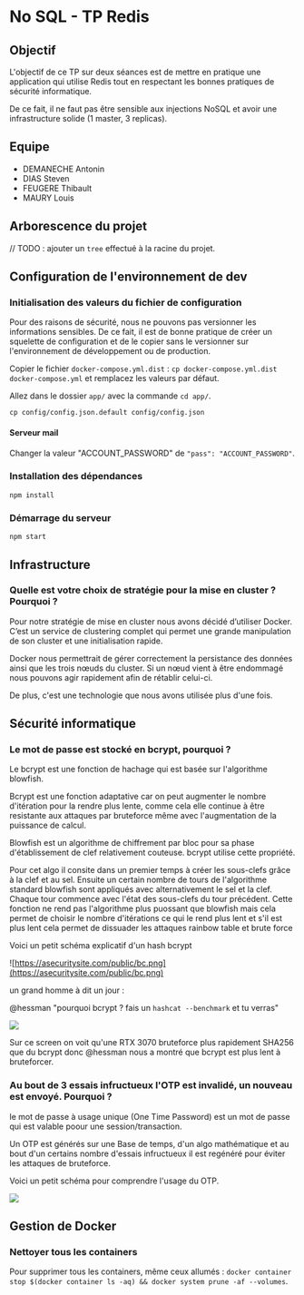 # No SQL - TP Redis

## Objectif

L'objectif de ce TP sur deux séances est de mettre en pratique une application qui utilise Redis tout en respectant les bonnes pratiques de sécurité informatique.

De ce fait, il ne faut pas être sensible aux injections NoSQL et avoir une infrastructure solide (1 master, 3 replicas).

## Equipe

- DEMANECHE Antonin
- DIAS Steven
- FEUGERE Thibault
- MAURY Louis

## Arborescence du projet

// TODO : ajouter un `tree` effectué à la racine du projet.

## Configuration de l'environnement de dev

### Initialisation des valeurs du fichier de configuration

Pour des raisons de sécurité, nous ne pouvons pas versionner les informations sensibles. De ce fait, il est de bonne pratique de créer un squelette de configuration et de le copier sans le versionner sur l'environnement de développement ou de production.

Copier le fichier `docker-compose.yml.dist` : `cp docker-compose.yml.dist docker-compose.yml` et remplacez les valeurs par défaut.

Allez dans le dossier `app/` avec la commande `cd app/`.

`cp config/config.json.default config/config.json`

#### Serveur mail

Changer la valeur "ACCOUNT_PASSWORD" de `"pass": "ACCOUNT_PASSWORD"`.

### Installation des dépendances

`npm install`

### Démarrage du serveur

`npm start`

## Infrastructure

### Quelle est votre choix de stratégie pour la mise en cluster ? Pourquoi ?

Pour notre stratégie de mise en cluster nous avons décidé d’utiliser Docker. C’est un service de clustering complet qui permet une grande manipulation de son cluster et une initialisation rapide.

Docker nous permettrait de gérer correctement la persistance des données ainsi que les trois nœuds du cluster. Si un nœud vient à être endommagé nous pouvons agir rapidement afin de rétablir celui-ci.

De plus, c'est une technologie que nous avons utilisée plus d'une fois.

## Sécurité informatique 

### Le mot de passe est stocké en bcrypt, pourquoi ?

Le bcrypt est une fonction de hachage qui est basée sur l'algorithme blowfish. 


Bcrypt est une fonction adaptative car on peut augmenter le nombre d'itération pour la rendre plus lente, comme cela elle continue à être resistante aux attaques par bruteforce même avec l'augmentation de la puissance de calcul.

Blowfish est un algorithme de chiffrement par bloc pour sa phase d'établissement de clef relativement couteuse. bcrypt utilise cette propriété.


Pour cet algo il consite dans un premier temps à créer les sous-clefs grâce à la clef et au sel. Ensuite un certain nombre de tours de l'algorithme standard blowfish sont appliqués avec alternativement le sel et la clef. Chaque tour commence avec l'état des sous-clefs du tour précédent. Cette fonction ne rend pas l'algorithme plus puossant que blowfish mais cela permet de choisir le nombre d'itérations ce qui le rend plus lent et s'il est plus lent cela permet de dissuader les attaques rainbow table et brute force

Voici un petit schéma explicatif d'un hash bcrypt 

![https://asecuritysite.com/public/bc.png](https://asecuritysite.com/public/bc.png)

un grand homme à dit un jour : 

@hessman "pourquoi bcrypt ? fais un `hashcat --benchmark` et tu verras"

![](https://media.discordapp.net/attachments/494091005872832523/821039297397522442/unknown.png?width=461&height=575)

Sur ce screen on voit qu'une RTX 3070 bruteforce plus rapidement SHA256 que du bcrypt donc @hessman nous a montré que bcrypt est plus lent à bruteforcer. 


### Au bout de 3 essais infructueux l'OTP est invalidé, un nouveau est envoyé. Pourquoi ?

le mot de passe à usage unique (One Time Password) est un mot de passe qui est valable poour une session/transaction.


Un OTP est générés sur une Base de temps, d'un algo mathématique et au bout d'un certains nombre d'essais infructueux il est regénéré pour éviter les attaques de bruteforce.

Voici un petit schéma pour comprendre l'usage du OTP.


![](https://image.codeforgeek.com/wp-content/uploads/2016/12/laravelmobilenumber.png)

## Gestion de Docker

### Nettoyer tous les containers

Pour supprimer tous les containers, même ceux allumés : `docker container stop $(docker container ls -aq) && docker system prune -af --volumes`.
